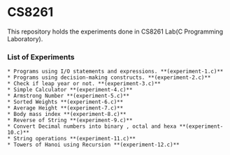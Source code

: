 # CS8261

This repository holds the experiments done in CS8261 Lab(C Programming Laboratory).

### List of Experiments

    * Programs using I/O statements and expressions. **(experiment-1.c)**
    * Programs using decision-making constructs. **(experiment-2.c)**
    * Check if leap year or not. **(experiment-3.c)**
    * Simple Calculator **(experiment-4.c)**
    * Armstrong Number **(experiment-5.c)**
    * Sorted Weights **(experiment-6.c)**
    * Average Height **(experiment-7.c)**
    * Body mass index **(experiment-8.c)**
    * Reverse of String **(experiment-9.c)**
    * Convert Decimal numbers into binary , octal and hexa **(experiment-10.c)**
    * String operations **(experiment-11.c)**
    * Towers of Hanoi using Recursion **(experiment-12.c)**



